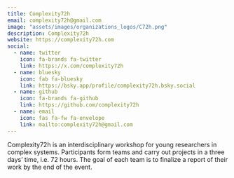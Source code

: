 ```yaml
---
title: Complexity72h
email: complexity72h@gmail.com
image: "assets/images/organizations_logos/C72h.png"
description: Complexity72h
website: https://complexity72h.com
social:
  - name: twitter
    icon: fa-brands fa-twitter
    link: https://x.com/complexity72h
  - name: bluesky
    icon: fab fa-bluesky
    link: https://bsky.app/profile/complexity72h.bsky.social
  - name: github
    icon: fa-brands fa-github
    link: https://github.com/complexity72h
  - name: email
    icon: fas fa-fw fa-envelope
    link: mailto:complexity72h@gmail.com
---
```


Complexity72h is an interdisciplinary workshop for young researchers in complex systems.
Participants form teams and carry out projects in a three days’ time, i.e. 72 hours.
The goal of each team is to finalize a report of their work by the end of the event.